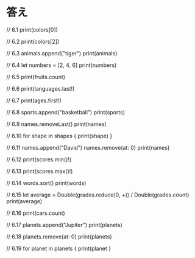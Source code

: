# 答え

// 6.1
print(colors[0])

// 6.2
print(colors[2])

// 6.3
animals.append("tiger")
print(animals)

// 6.4
let numbers = [2, 4, 6]
print(numbers)

// 6.5
print(fruits.count)

// 6.6
print(languages.last!)

// 6.7
print(ages.first!)

// 6.8
sports.append("basketball")
print(sports)

// 6.9
names.removeLast()
print(names)

// 6.10
for shape in shapes {
    print(shape)
}

// 6.11
names.append("David")
names.remove(at: 0)
print(names)

// 6.12
print(scores.min()!)

// 6.13
print(scores.max()!)

// 6.14
words.sort()
print(words)

// 6.15
let average = Double(grades.reduce(0, +)) / Double(grades.count)
print(average)

// 6.16
print(cars.count)

// 6.17
planets.append("Jupiter")
print(planets)

// 6.18
planets.remove(at: 0)
print(planets)

// 6.19
for planet in planets {
    print(planet
}
